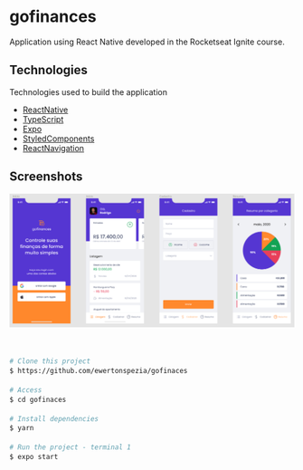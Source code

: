 # gofinances

Application using React Native developed in the Rocketseat Ignite course.
## Technologies

Technologies used to build the application

- [ReactNative](https://reactnative.dev/)
- [TypeScript](https://www.typescriptlang.org/)
- [Expo](https://expo.dev/)
- [StyledComponents](https://styled-components.com/docs/basics)
- [ReactNavigation](https://reactnavigation.org/)

## Screenshots

<div align="center" id="top"> 
  <img src="./public/images/gofinances-layout.jpg" alt="gofinances Layout" />
</div>
<br/>
<br/>

```bash
# Clone this project
$ https://github.com/ewertonspezia/gofinaces

# Access
$ cd gofinaces

# Install dependencies
$ yarn

# Run the project - terminal 1
$ expo start
```
